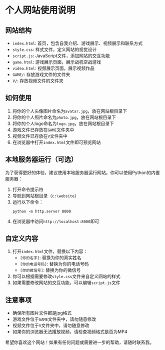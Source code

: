 # 个人网站使用说明

## 网站结构
- `index.html`: 首页，包含自我介绍、游戏展示、视频展示和联系方式
- `style.css`: 样式文件，定义网站的视觉设计
- `script.js`: JavaScript文件，添加网站的交互功能
- `game.html`: 游戏展示页面，展示战机空战游戏
- `video.html`: 视频展示页面，展示视频作品
- `GAME/`: 存放游戏文件的文件夹
- `V/`: 存放视频文件的文件夹

## 如何使用
1. 将你的个人头像图片命名为`avatar.jpg`，放在网站根目录下
2. 将你的个人照片命名为`photo.jpg`，放在网站根目录下
3. 将你的个人logo命名为`logo.jpg`，放在网站根目录下
4. 游戏文件已存放在`GAME`文件夹中
5. 视频文件已存放在`V`文件夹中
6. 在浏览器中打开`index.html`文件即可预览网站

## 本地服务器运行（可选）
为了获得更好的体验，建议使用本地服务器运行网站。你可以使用Python的内置服务器：

1. 打开命令提示符
2. 导航到网站根目录（`c:\website`）
3. 运行以下命令：
   ```
   python -m http.server 8000
   ```
4. 在浏览器中访问`http://localhost:8000`即可

## 自定义内容
1. 打开`index.html`文件，替换以下内容：
   - `[你的名字]`: 替换为你的真实姓名
   - `[你的电话号码]`: 替换为你的电话号码
   - `[你的微信号]`: 替换为你的微信号
2. 你可以根据需要修改`style.css`文件来自定义网站的样式
3. 如果需要修改网站的交互功能，可以编辑`script.js`文件

## 注意事项
- 确保所有图片文件都是jpg格式
- 游戏文件位于`GAME`文件夹中，请勿随意修改
- 视频文件位于`V`文件夹中，请勿随意修改
- 如果你的浏览器无法播放视频，请检查视频格式是否为MP4

希望你喜欢这个网站！如果有任何问题或需要进一步的帮助，请随时联系我。